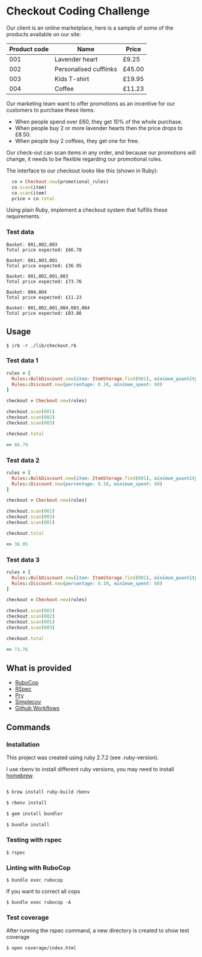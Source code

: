 # Checkout Coding Challenge



Our client is an online marketplace, here is a sample of some of the products available on our site:


| Product code  | Name                   | Price      |
|---------------|------------------------|------------|
| 001           | Lavender heart         | £9.25      |
| 002           | Personalised cufflinks | £45.00     |
| 003           | Kids T-shirt           | £19.95     |
| 004           | Coffee                 | £11.23     |


Our marketing team want to offer promotions as an incentive for our customers to purchase these items.

- When people spend over £60, they get 10% of the whole purchase.
- When people buy 2 or more lavender hearts then the price drops to £8.50.
- When people buy 2 coffees, they get one for free.

Our check-out can scan items in any order, and because our promotions will change, it needs to be flexible regarding our promotional rules.

The interface to our checkout looks like this (shown in Ruby):

```ruby
  co = Checkout.new(promotional_rules)
  co.scan(item)
  co.scan(item)
  price = co.total
```

Using plain Ruby, implement a checkout system that fulfills these requirements.


### Test data

```
Basket: 001,002,003
Total price expected: £66.78

Basket: 001,003,001
Total price expected: £36.95

Basket: 001,002,001,003
Total price expected: £73.76

Basket: 004,004
Total price expected: £11.23

Basket: 001,002,001,004,003,004
Total price expected: £83.86
```

## Usage


```
$ irb -r ./lib/checkout.rb
```

### Test data 1

```ruby
rules = [
  Rules::BulkDiscount.new(item: ItemStorage.find(001), minimum_quantity: 2, price_reduction: 0.75), 
  Rules::Discount.new(percentage: 0.10, minimum_spent: 60)
]

checkout = Checkout.new(rules)

checkout.scan(001)
checkout.scan(002)
checkout.scan(003)

checkout.total

=> 66.78
```

### Test data 2

```ruby
rules = [
  Rules::BulkDiscount.new(item: ItemStorage.find(001), minimum_quantity: 2, price_reduction: 0.75), 
  Rules::Discount.new(percentage: 0.10, minimum_spent: 60)
]

checkout = Checkout.new(rules)

checkout.scan(001)
checkout.scan(003)
checkout.scan(001)

checkout.total

=> 36.95
```

### Test data 3

```ruby
rules = [
  Rules::BulkDiscount.new(item: ItemStorage.find(001), minimum_quantity: 2, price_reduction: 0.75), 
  Rules::Discount.new(percentage: 0.10, minimum_spent: 60)
]

checkout = Checkout.new(rules)

checkout.scan(001)
checkout.scan(002)
checkout.scan(001)
checkout.scan(003)

checkout.total

=> 73.76
```


## What is provided

- [RuboCop](https://docs.rubocop.org/rubocop/index.html)
- [RSpec](https://relishapp.com/rspec)
- [Pry](https://github.com/pry/pry)
- [Simplecov](https://github.com/simplecov-ruby/simplecov)
- [Github Workflows](https://docs.github.com/en/actions/using-workflows)

## Commands

### Installation

This project was created using ruby 2.7.2 (see .ruby-version).

I use rbenv to install different ruby versions, you may need to install [homebrew](https://brew.sh).

```bash

$ brew install ruby-build rbenv

$ rbenv install

$ gem install bundler

$ bundle install
```

### Testing with rspec

```
$ rspec
```

### Linting with RuboCop

```
$ bundle exec rubocop
```

If you want to correct all cops

```
$ bundle exec rubocop -A
```

### Test coverage

After running the rspec command, a new directory is created to show test coverage

```
$ open coverage/index.html
```
